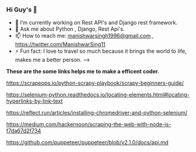 ### Hi Guy's 👋

- 🔭 I’m currently working on Rest API's and Django rest framework.
- 💬 Ask me about Python , Django, Rest Api's.
- 📫 How to reach me: manishwarsingh1996@gmail.com , https://twitter.com/ManishwarSing11
- ⚡ Fun fact: I love to travel so much because it brings the world to life, makes me a better person.
-->

**These are the some links helps me to make a efficent coder.**


https://scrapeops.io/python-scrapy-playbook/scrapy-beginners-guide/

https://selenium-python.readthedocs.io/locating-elements.html#locating-hyperlinks-by-link-text

https://reflect.run/articles/installing-chromedriver-and-python-selenium/

https://medium.com/hackernoon/scraping-the-web-with-node-js-f7da67d2f734

https://github.com/puppeteer/puppeteer/blob/v2.1.0/docs/api.md
